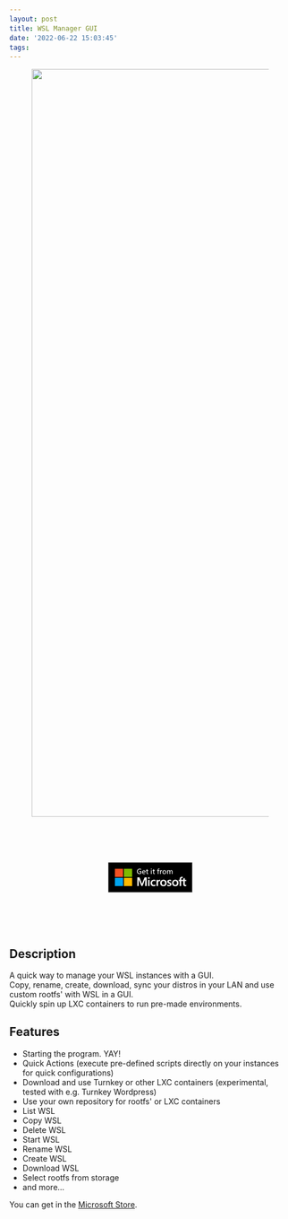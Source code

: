 ```yaml
---
layout: post
title: WSL Manager GUI
date: '2022-06-22 15:03:45'
tags:
---
```


<figure class="kg-card kg-image-card"><img src="/assets/img/2022/06/wsl_screen_whole_framed.png" class="kg-image" alt loading="lazy" width="2000" height="1334" srcset="/assets/img/size/w600/2022/06/wsl_screen_whole_framed.png 600w,/assets/img/size/w1000/2022/06/wsl_screen_whole_framed.png 1000w,/assets/img/size/w1600/2022/06/wsl_screen_whole_framed.png 1600w,/assets/img/2022/06/wsl_screen_whole_framed.png 2188w" sizes="(min-width: 720px) 720px"></figure>

<!--kg-card-begin: html-->
[<svg version="1.1" xmlns="http://www.w3.org/2000/svg" xmlns:xlink="http://www.w3.org/1999/xlink" x="0px" y="0px" viewbox="0 0 864 312" enable-background="new 0 0 864 312" xml:space="preserve" style="transform: scale(0.3)">
<g id="Layer_2">
	<rect x="2.3" y="2.3" width="859.5" height="307.5"></rect>
	<path fill="#D2D2D2" d="M4.5,4.5h855v303H4.5V4.5z M0,312h864V0H0V312z"></path>
	<g>
		<defs>
			<rect id="SVGID_1_" y="0" width="864" height="312"></rect>
		</defs>
		<clippath id="SVGID_2_">
			<use xlink:href="#SVGID_1_" overflow="visible"></use>
		</clippath>
	</g>
</g>
<g id="Layer_1">
	<rect x="70.5" y="68.6" fill="#F25022" width="83.8" height="83.8"></rect>
	<rect x="163" y="68.6" fill="#7FBA00" width="83.8" height="83.8"></rect>
	<rect x="70.5" y="161" fill="#00A4EF" width="83.8" height="83.8"></rect>
	<rect x="163" y="161" fill="#FFB900" width="83.8" height="83.8"></rect>
	<path fill="#FFFFFF" d="M408.3,163c0-2.5,0.9-4.5,2.7-6.2c1.8-1.7,3.9-2.5,6.4-2.5c2.6,0,4.8,0.9,6.5,2.6c1.7,1.7,2.6,3.8,2.6,6.1
		c0,2.4-0.9,4.5-2.7,6.1c-1.8,1.7-3.9,2.5-6.5,2.5c-2.6,0-4.7-0.8-6.5-2.5C409.2,167.4,408.3,165.4,408.3,163 M424.8,244.8h-14.9
		v-63.5h14.9V244.8z"></path>
	<path fill="#FFFFFF" d="M470.2,233.9c2.2,0,4.7-0.5,7.4-1.5c2.7-1,5.1-2.4,7.4-4.1v13.9c-2.4,1.4-5.1,2.4-8.1,3.1
		c-3,0.7-6.4,1.1-10,1.1c-9.3,0-16.9-3-22.8-8.9c-5.9-5.9-8.8-13.5-8.8-22.6c0-10.2,3-18.6,9-25.2c6-6.6,14.4-9.9,25.4-9.9
		c2.8,0,5.6,0.4,8.5,1.1c2.9,0.7,5.1,1.6,6.8,2.5v14.3c-2.3-1.7-4.7-3-7.1-3.9c-2.4-0.9-4.9-1.4-7.4-1.4c-5.9,0-10.6,1.9-14.3,5.7
		c-3.6,3.8-5.4,9-5.4,15.5c0,6.4,1.7,11.4,5.2,15C459.5,232.2,464.2,233.9,470.2,233.9"></path>
	<path fill="#FFFFFF" d="M527.5,180.3c1.2,0,2.3,0.1,3.2,0.2c0.9,0.2,1.8,0.4,2.4,0.6v15.1c-0.8-0.6-1.9-1.1-3.4-1.6
		c-1.5-0.5-3.3-0.8-5.5-0.8c-3.7,0-6.8,1.5-9.3,4.6c-2.5,3.1-3.8,7.8-3.8,14.3v32.1h-14.9v-63.5h14.9v10h0.2
		c1.4-3.5,3.4-6.2,6.2-8.1C520.3,181.3,523.6,180.3,527.5,180.3"></path>
	<path fill="#FFFFFF" d="M533.9,214c0-10.5,3-18.8,8.9-25c5.9-6.1,14.2-9.2,24.7-9.2c9.9,0,17.7,3,23.3,8.9
		c5.6,5.9,8.4,13.9,8.4,23.9c0,10.3-3,18.5-8.9,24.6c-5.9,6.1-14,9.1-24.2,9.1c-9.8,0-17.7-2.9-23.4-8.7
		C536.8,231.9,533.9,224,533.9,214 M549.5,213.5c0,6.6,1.5,11.7,4.5,15.2c3,3.5,7.3,5.2,12.9,5.2c5.4,0,9.6-1.7,12.4-5.2
		s4.3-8.7,4.3-15.6c0-6.8-1.5-12-4.4-15.5c-2.9-3.5-7.1-5.2-12.4-5.2c-5.5,0-9.7,1.8-12.8,5.5C551,201.6,549.5,206.7,549.5,213.5"></path>
	<path fill="#FFFFFF" d="M621.4,198c0,2.1,0.7,3.8,2,5c1.4,1.2,4.4,2.7,9,4.6c6,2.4,10.2,5.1,12.6,8.1c2.4,3,3.6,6.6,3.6,10.8
		c0,6-2.3,10.8-6.9,14.4c-4.6,3.6-10.8,5.4-18.6,5.4c-2.6,0-5.5-0.3-8.7-1c-3.2-0.6-5.9-1.5-8.1-2.4v-14.7c2.7,1.9,5.6,3.4,8.8,4.5
		c3.1,1.1,6,1.7,8.5,1.7c3.4,0,5.9-0.5,7.5-1.4c1.6-0.9,2.4-2.5,2.4-4.8c0-2.1-0.8-3.8-2.5-5.2c-1.7-1.4-4.8-3.1-9.5-4.9
		c-5.5-2.3-9.4-4.9-11.7-7.8c-2.3-2.9-3.5-6.6-3.5-11c0-5.7,2.3-10.4,6.8-14.1c4.5-3.7,10.4-5.5,17.7-5.5c2.2,0,4.7,0.2,7.5,0.7
		c2.8,0.5,5.1,1.1,6.9,1.9v14.2c-2-1.3-4.3-2.4-6.9-3.4c-2.6-0.9-5.3-1.4-7.8-1.4c-2.8,0-5.1,0.6-6.6,1.7
		C622.2,194.5,621.4,196.1,621.4,198"></path>
	<path fill="#FFFFFF" d="M655.2,214c0-10.5,3-18.8,8.9-25c5.9-6.1,14.2-9.2,24.7-9.2c9.9,0,17.7,3,23.3,8.9
		c5.6,5.9,8.4,13.9,8.4,23.9c0,10.3-3,18.5-8.9,24.6c-5.9,6.1-14,9.1-24.2,9.1c-9.8,0-17.7-2.9-23.4-8.7
		C658.1,231.9,655.2,224,655.2,214 M670.7,213.5c0,6.6,1.5,11.7,4.5,15.2c3,3.5,7.3,5.2,12.9,5.2c5.4,0,9.6-1.7,12.4-5.2
		s4.3-8.7,4.3-15.6c0-6.8-1.5-12-4.4-15.5s-7.1-5.2-12.4-5.2c-5.5,0-9.7,1.8-12.8,5.5C672.2,201.6,670.7,206.7,670.7,213.5"></path>
	<path fill="#FFFFFF" d="M769.8,193.6v32.6c0,6.8,1.6,11.8,4.7,15.2c3.1,3.4,7.9,5,14.2,5c2.1,0,4.3-0.2,6.5-0.7
		c2.2-0.5,3.8-0.9,4.7-1.5v-12.4c-0.9,0.6-2,1.1-3.2,1.5c-1.2,0.4-2.3,0.6-3.1,0.6c-3,0-5.3-0.8-6.7-2.4c-1.4-1.6-2.1-4.4-2.1-8.3
		v-29.7H800v-12.2h-15.1v-18.8l-15,4.6v14.3h-22.3v-7.7c0-3.8,0.8-6.7,2.5-8.7c1.7-2,4.1-2.9,7.2-2.9c1.6,0,3,0.2,4.3,0.6
		c1.2,0.4,2.1,0.8,2.6,1.1v-12.9c-1.1-0.4-2.3-0.6-3.7-0.8c-1.4-0.2-3-0.3-4.8-0.3c-6.8,0-12.4,2.1-16.7,6.4
		c-4.3,4.3-6.5,9.7-6.5,16.4v8.8h-10.6v12.2h10.6v51.3h15.1v-51.3H769.8z"></path>
	<polygon fill="#FFFFFF" points="395.5,156.2 395.5,244.8 380.1,244.8 380.1,175.4 379.9,175.4 352.4,244.8 342.2,244.8 314,175.4 
		313.8,175.4 313.8,244.8 299.6,244.8 299.6,156.2 321.6,156.2 347.1,221.9 347.5,221.9 374.4,156.2 "></polygon>
	<path fill="#FFFFFF" d="M340,117.9c-5.3,3-11.3,4.5-18,4.5c-5.1,0-9.6-1.1-13.6-3.4c-3.9-2.2-7-5.4-9.1-9.5
		c-2.1-4.1-3.2-8.7-3.2-13.8c0-5.4,1.2-10.3,3.5-14.5s5.6-7.6,9.9-10c4.3-2.4,9.1-3.6,14.5-3.6c2.7,0,5.4,0.3,8.1,0.8
		c2.7,0.5,4.9,1.2,6.6,2v8c-4-2.7-9.1-4-15.3-4c-3.7,0-7,0.9-10,2.7c-3,1.8-5.3,4.3-6.9,7.4c-1.6,3.2-2.4,6.8-2.4,10.8
		c0,6.3,1.7,11.3,5,15c3.3,3.7,7.9,5.5,13.7,5.5c3.7,0,7-0.7,9.8-2.2V99.9h-11.3v-6.6H340V117.9z"></path>
	<path fill="#FFFFFF" d="M383.1,104.6h-26.2c0.1,3.8,1.3,6.7,3.3,8.8c2.1,2,4.8,3.1,8.2,3.1c4.5,0,8.4-1.3,11.8-3.9v6.4
		c-1.5,1-3.4,1.9-5.7,2.5c-2.3,0.6-4.7,0.9-7.1,0.9c-5.7,0-10.2-1.7-13.3-5.1c-3.1-3.4-4.7-8.2-4.7-14.4c0-3.8,0.8-7.3,2.3-10.3
		c1.5-3.1,3.7-5.5,6.4-7.2c2.7-1.7,5.8-2.6,9.1-2.6c4.9,0,8.8,1.6,11.6,4.8c2.8,3.2,4.2,7.6,4.2,13.3V104.6z M375.8,98.9
		c0-3.3-0.8-5.8-2.3-7.5c-1.5-1.7-3.6-2.6-6.4-2.6c-2.5,0-4.7,0.9-6.6,2.7s-3,4.3-3.6,7.4H375.8z"></path>
	<path fill="#FFFFFF" d="M411.5,121.1c-0.7,0.4-1.6,0.7-2.9,0.9c-1.2,0.2-2.3,0.3-3.3,0.3c-7,0-10.5-3.9-10.5-11.6V89.7h-6.4v-6h6.4
		v-9l7.3-2.3v11.2h9.3v6h-9.3v19.8c0,2.5,0.4,4.3,1.2,5.3c0.8,1,2.2,1.5,4.3,1.5c1.4,0,2.7-0.4,3.8-1.2V121.1z"></path>
	<path fill="#FFFFFF" d="M447.7,70.3c0,1.2-0.4,2.2-1.3,3.1c-0.9,0.9-2,1.3-3.3,1.3c-1.3,0-2.4-0.4-3.3-1.3
		c-0.9-0.8-1.3-1.9-1.3-3.2c0-1.3,0.5-2.4,1.4-3.2c0.9-0.8,2-1.3,3.2-1.3c1.2,0,2.3,0.4,3.2,1.3C447.3,68,447.7,69,447.7,70.3
		 M446.7,121.5h-7.3V83.7h7.3V121.5z"></path>
	<path fill="#FFFFFF" d="M478.4,121.1c-0.7,0.4-1.6,0.7-2.9,0.9c-1.2,0.2-2.3,0.3-3.3,0.3c-7,0-10.5-3.9-10.5-11.6V89.7h-6.4v-6h6.4
		v-9l7.3-2.3v11.2h9.3v6h-9.3v19.8c0,2.5,0.4,4.3,1.2,5.3c0.8,1,2.2,1.5,4.3,1.5c1.4,0,2.7-0.4,3.8-1.2V121.1z"></path>
	<path fill="#FFFFFF" d="M526.2,71.7c-1.2-0.6-2.5-1-4-1c-4.1,0-6.1,2.5-6.1,7.5v5.4h8.6v6h-8.6v31.8h-7.3V89.7h-6.4v-6h6.4v-5.8
		c0-4,1.1-7.2,3.4-9.6c2.3-2.4,5.4-3.6,9.4-3.6c2,0,3.5,0.2,4.7,0.7V71.7z"></path>
	<path fill="#FFFFFF" d="M553.1,91c-0.4-0.3-1.2-0.6-2.2-0.9c-1-0.2-1.9-0.4-2.6-0.4c-2.6,0-4.7,1.2-6.3,3.5c-1.6,2.3-2.4,5.3-2.4,9
		v19.3h-7.3V83.7h7.3v7.6h0.2c0.8-2.6,2.1-4.6,3.8-6.1c1.7-1.5,3.7-2.2,5.9-2.2c1.5,0,2.7,0.2,3.5,0.5V91z"></path>
	<path fill="#FFFFFF" d="M594.8,102.4c0,6.1-1.8,11-5.3,14.6c-3.5,3.6-8.2,5.4-14,5.4c-5.7,0-10.3-1.8-13.7-5.3
		c-3.4-3.5-5.1-8.2-5.1-14.1c0-6.3,1.8-11.2,5.3-14.8c3.5-3.6,8.3-5.4,14.4-5.4c5.7,0,10.2,1.7,13.4,5.2
		C593.2,91.5,594.8,96.3,594.8,102.4 M587.3,102.6c0-4.5-1-7.9-2.9-10.2c-2-2.3-4.7-3.5-8.3-3.5c-3.6,0-6.5,1.2-8.6,3.7
		c-2.1,2.4-3.1,5.9-3.1,10.3c0,4.3,1,7.6,3.1,10c2.1,2.4,4.9,3.6,8.6,3.6c3.7,0,6.5-1.2,8.4-3.5
		C586.3,110.5,587.3,107.1,587.3,102.6"></path>
	<path fill="#FFFFFF" d="M660.1,121.5h-7.3V100c0-3.9-0.6-6.7-1.8-8.5c-1.2-1.8-3.3-2.6-6.2-2.6c-2.4,0-4.5,1.1-6.1,3.3
		c-1.7,2.2-2.5,4.9-2.5,7.9v21.4h-7.3V99.3c0-6.9-2.7-10.4-8-10.4c-2.5,0-4.6,1.1-6.2,3.2s-2.4,4.8-2.4,8.1v21.4h-7.3V83.7h7.3v5.9
		h0.1c2.7-4.6,6.7-6.8,11.8-6.8c2.4,0,4.6,0.7,6.6,2c1.9,1.3,3.3,3.2,4.2,5.6c1.5-2.6,3.2-4.5,5.3-5.8c2.1-1.2,4.5-1.9,7.3-1.9
		c8.3,0,12.4,5.1,12.4,15.4V121.5z"></path>
</g>
</svg>](https://www.microsoft.com/store/productId/9NWS9K95NMJB)
<!--kg-card-end: html--><!--kg-card-begin: markdown-->
## Description

A quick way to manage your WSL instances with a GUI.  
Copy, rename, create, download, sync your distros in your LAN and use custom rootfs' with WSL in a GUI.  
Quickly spin up LXC containers to run pre-made environments.

## Features

- Starting the program. YAY!
- Quick Actions (execute pre-defined scripts directly on your instances for quick configurations)
- Download and use Turnkey or other LXC containers (experimental, tested with e.g. Turnkey Wordpress)
- Use your own repository for rootfs' or LXC containers
- List WSL
- Copy WSL
- Delete WSL
- Start WSL
- Rename WSL
- Create WSL
- Download WSL
- Select rootfs from storage
- and more...
<!--kg-card-end: markdown-->

You can get in the [Microsoft Store](https://www.microsoft.com/store/productId/9NWS9K95NMJB).

